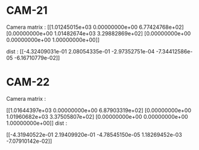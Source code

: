 # CAM-21
Camera matrix : 
[[1.01245015e+03 0.00000000e+00 6.77424768e+02]
 [0.00000000e+00 1.01482674e+03 3.29882869e+02]
 [0.00000000e+00 0.00000000e+00 1.00000000e+00]]
 
dist : 
[[-4.32409031e-01  2.08054335e-01 -2.97352751e-04 -7.34412586e-05
  -6.16710779e-02]]
  
# CAM-22
Camera matrix : 

[[1.01644397e+03 0.00000000e+00 6.87903319e+02]
 [0.00000000e+00 1.01960682e+03 3.37505807e+02]
 [0.00000000e+00 0.00000000e+00 1.00000000e+00]]
dist : 

[[-4.31940522e-01  2.19409920e-01 -4.78545150e-05  1.18269452e-03
  -7.07910142e-02]]
